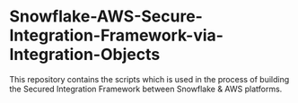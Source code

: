 # Snowflake-AWS-Secure-Integration-Framework-via-Integration-Objects
This repository contains the scripts which is used in the process of building the Secured Integration Framework between Snowflake &amp; AWS platforms.

